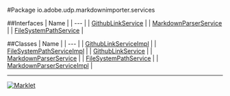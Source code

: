 #Package io.adobe.udp.markdownimporter.services

##Interfaces
| Name |
| --- |
| [GithubLinkService](GithubLinkService.md) |
| [MarkdownParserService](MarkdownParserService.md) |
| [FileSystemPathService](FileSystemPathService.md) |

##Classes
| Name |
| --- |
| [GithubLinkServiceImpl](GithubLinkServiceImpl.md) |
| [FileSystemPathServiceImpl](FileSystemPathServiceImpl.md) |
| [GithubLinkService](GithubLinkService.md) |
| [MarkdownParserService](MarkdownParserService.md) |
| [FileSystemPathService](FileSystemPathService.md) |
| [MarkdownParserServiceImpl](MarkdownParserServiceImpl.md) |

---

[![Marklet](https://img.shields.io/badge/Generated%20by-Marklet-green.svg)](https://github.com/Faylixe/marklet)